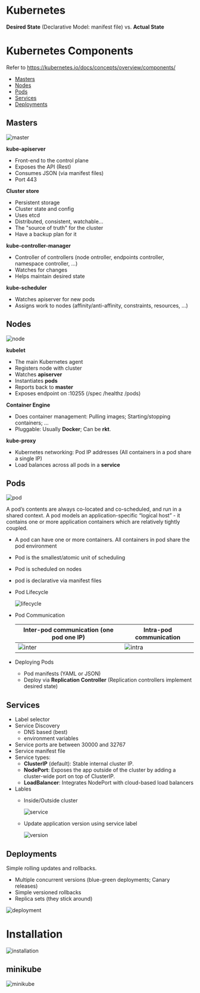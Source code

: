 # Kubernetes

**Desired State** (Declarative Model: manifest file) vs. **Actual State**

# Kubernetes Components

Refer to https://kubernetes.io/docs/concepts/overview/components/

- [Masters](#Masters)
- [Nodes](#Nodes)
- [Pods](#Pods)
- [Services](#Services)
- [Deployments](#Deployments)

## Masters

![master](../resources/images/k8s_master.png)

**kube-apiserver**

- Front-end to the control plane
- Exposes the API (Rest)
- Consumes JSON (via manifest files)
- Port 443

**Cluster store**

- Persistent storage
- Cluster state and config
- Uses etcd
- Distributed, consistent, watchable...
- The "source of truth" for the cluster
- Have a backup plan for it

**kube-controller-manager**

- Controller of controllers (node ontroller, endpoints controller, namespace controller, ...)
- Watches for changes
- Helps maintain desired state

**kube-scheduler**

- Watches apiserver for new pods
- Assigns work to nodes (affinity/anti-affinity, constraints, resources, ...)

## Nodes

![node](../resources/images/k8s_node.png)

**kubelet**

- The main Kubernetes agent
- Registers node with cluster
- Watches **apiserver**
- Instantiates **pods**
- Reports back to **master**
- Exposes endpoint on :10255 (/spec /healthz /pods)

**Container Engine**

- Does container management: Pulling images; Starting/stopping containers; ...
- Pluggable: Usually **Docker**; Can be **rkt**.

**kube-proxy**

- Kubernetes networking: Pod IP addresses (All containers in a pod share a single IP)
- Load balances across all pods in a **service**

## Pods

![pod](../resources/images/k8s_pod.png)

A pod’s contents are always co-located and co-scheduled, and run in a shared context. A pod models an application-specific “logical host” - it contains one or more application containers which are relatively tightly coupled.

- A pod can have one or more containers. All containers in pod share the pod environment
- Pod is the smallest/atomic unit of scheduling
- Pod is scheduled on nodes
- pod is declarative via manifest files
- Pod Lifecycle

  ![lifecycle](../resources/images/k8s_pod_lifecycle.png)

- Pod Communication

  Inter-pod communication (one pod one IP) | Intra-pod communication
  ---------------------------------------- | -----------------------
  ![inter](../resources/images/k8s_inter_pod_communication.png) | ![intra](../resources/images/k8s_intra_pod_communication.png)

- Deploying Pods
  - Pod manifests (YAML or JSON)
  - Deploy via **Replication Controller** (Replication controllers implement desired state)


## Services

- Label selector
- Service Discovery
  - DNS based (best)
  - environment variables
- Service ports are between 30000 and 32767
- Service manifest file
- Service types:
  - **ClusterIP** (default): Stable internal cluster IP.
  - **NodePort**: Exposes the app outside of the cluster by adding a cluster-wide port on top of ClusterIP.
  - **LoadBalancer**: Integrates NodePort with cloud-based load balancers
- Lables
  - Inside/Outside cluster

    ![service](../resources/images/k8s_service.png)
  
  - Update application version using service label
  
    ![version](../resources/images/k8s_update_app_version.png)


## Deployments

Simple rolling updates and rollbacks.

- Multiple concurrent versions (blue-green deployments; Canary releases)
- Simple versioned rollbacks
- Replica sets (they stick around)

![deployment](../resources/images/k8s_deployment.png)


# Installation

![installation](../resources/images/k8s_installation.png)


## minikube

![minikube](../resources/images/k8s_minikube.png)




















